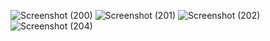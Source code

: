 ![Screenshot (200)](https://user-images.githubusercontent.com/104826351/208170560-5fffb2bd-d9b8-4500-86de-546c51d70c19.png)
![Screenshot (201)](https://user-images.githubusercontent.com/104826351/208170567-32bea202-4204-4b26-a7e2-c94c6ce07d52.png)
![Screenshot (202)](https://user-images.githubusercontent.com/104826351/208170573-b0b98553-f0fd-4cdd-8864-5c8e8f15db50.png)
![Screenshot (204)](https://user-images.githubusercontent.com/104826351/208170580-64424cd5-9d83-4e2b-8add-ead94716f366.png)
